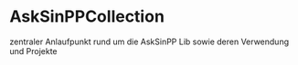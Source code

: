 # AskSinPPCollection
zentraler Anlaufpunkt rund um die AskSinPP Lib sowie deren Verwendung und Projekte
